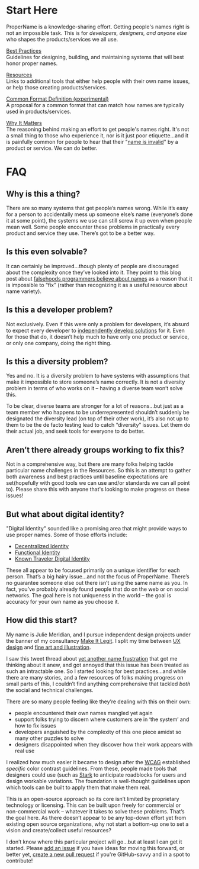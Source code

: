 <!--![cover](/cover.png)
// ![Contributions Welcome](https://img.shields.io/badge/Contributions-welcome-blue.svg)
// Got techniques or resources to help? [Add an issue](https://github.com/makeitlegit/ProperName/issues) or [create a new pull request](https://github.com/makeitlegit/ProperName/pulls).
-->

# Start Here

ProperName is a knowledge-sharing effort. Getting people's names right is not an impossible task. This is for *developers, designers, and anyone else* who shapes the products/services we all use.

[Best Practices](bestpractices.md)  
Guidelines for designing, building, and maintaining systems that will best honor proper names.

[Resources](resources.md)  
Links to additional tools that either help people with their own name issues, or help those creating products/services.

[Common Format Definition (experimental)](definition.md)  
A proposal for a common format that can match how names are typically used in products/services.

[Why It Matters](whyitmatters.md)  
The reasoning behind making an effort to get people's names right. It's not a small thing to those who experience it, nor is it just poor etiquette...and it is painfully common for people to hear that their "[name is invalid](https://www.twitter.com/yournameisvalid)" by a product or service. We can do better.  



# FAQ

## Why is this a thing?
There are so many systems that get people’s names wrong. While it’s easy for a person to accidentally mess up someone else’s name (everyone’s done it at some point), the systems we use can still screw it up even when people mean well. Some people encounter these problems in practically every product and service they use. There’s got to be a better way.


## Is this even solvable?
It can certainly be improved…though plenty of people are discouraged about the complexity once they’ve looked into it. They point to this blog post about [falsehoods programmers believe about names](https://www.kalzumeus.com/2010/06/17/falsehoods-programmers-believe-about-names/) as a reason that it is impossible to “fix” (rather than recognizing it as a useful resource about name variety).


## Is this a developer problem?
Not exclusively. Even if this were only a problem for developers, it’s absurd to expect every developer to [independently develop solutions](https://twitter.com/dev_johannes/status/1300884211159584768?s=20) for it. Even for those that do, it doesn’t help much to have only one product or service, or only one company, doing the right thing.


## Is this a diversity problem?
Yes and no. It is a diversity problem to have systems with assumptions that make it impossible to store someone’s name correctly. It is not a diversity problem in terms of who works on it – having a diverse team won’t solve this.

To be clear, diverse teams are stronger for a lot of reasons…but just as a team member who happens to be underrepresented shouldn’t suddenly be designated the diversity lead (on top of their other work), it’s also not up to them to be the de facto testing lead to catch “diversity” issues. Let them do their actual job, and seek tools for everyone to do better.

## Aren’t there already groups working to fix this?
Not in a comprehensive way, but there are many folks helping tackle particular name challenges in the Resources. So this is an attempt to gather both awareness and best practices until baseline expectations are set(hopefully with good tools we can use and/or standards we can all point to). Please share this with anyone that's looking to make progress on these issues!

## But what about digital identity?
"Digital Identity" sounded like a promising area that might provide ways to use proper names. Some of those efforts include:
- [Decentralized Identity](https://query.prod.cms.rt.microsoft.com/cms/api/am/binary/RE2DjfY)
- [Functional Identity](https://github.com/WebOfTrustInfo/rwot10-buenosaires/blob/master/topics-and-advance-readings/functional-identity-primer.md)
- [Known Traveler Digital Identity](https://ktdi.org/)

These all appear to be focused primarily on a unique identifier for each person. That’s a big hairy issue…and not the focus of ProperName. There’s no guarantee someone else out there isn’t using the same name as you. In fact, you’ve probably already found people that do on the web or on social networks. The goal here is not uniqueness in the world – the goal is accuracy for your own name as you choose it.


## How did this start?
My name is Julie Meridian, and I pursue independent design projects under the banner of my consultancy [Make It Legit](https://www.makeitlegit.com). I split my time between [UX design](https://www.linkedin.com/in/juliemeridian) and [fine art and illustration](https://www.juliemeridian.com). 

I saw this tweet thread about [yet another name frustration](https://twitter.com/rockbot/status/1270400995567169536) that got me thinking about it anew, and got annoyed that this issue has been treated as such an intractable one. So I started looking for best practices…and while there are many stories, and a few resources of folks making progress on small parts of this, I couldn’t find anything comprehensive that tackled _both_ the social and technical challenges.

There are so many people feeling like they’re dealing with this on their own: 
- people encountered their own names mangled yet again
- support folks trying to discern where customers are in ‘the system’ and how to fix issues
- developers anguished by the complexity of this one piece amidst so many other puzzles to solve
- designers disappointed when they discover how their work appears with real use

I realized how much easier it became to design after the [WCAG](https://www.w3.org/WAI/standards-guidelines/wcag/) established _specific_ color contrast guidelines. From these, people made tools that designers could use (such as [Stark](https://www.getstark.co/) to anticipate roadblocks for users and design workable variations. The foundation is well-thought guidelines upon which tools can be built to apply them that make them real. 

This is an open-source approach so its core isn’t limited by proprietary technology or licensing. This can be built upon freely for commercial or non-commercial work – whatever it takes to solve these problems. That’s the goal here. As there doesn’t appear to be any top-down effort yet from existing open source organizations, why not start a bottom-up one to set a vision and create/collect useful resources?

I don’t know where this particular project will go…but at least I can get it started. Please [add an issue](https://github.com/makeitlegit/ProperName/issues) if you have ideas for moving this forward, or better yet, [create a new pull request](https://github.com/makeitlegit/ProperName/pulls) if you're GitHub-savvy and in a spot to contribute!
